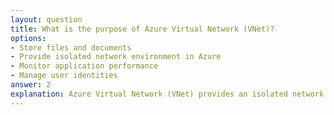 ```yaml
---
layout: question
title: What is the purpose of Azure Virtual Network (VNet)?
options:
- Store files and documents
- Provide isolated network environment in Azure
- Monitor application performance
- Manage user identities
answer: 2
explanation: Azure Virtual Network (VNet) provides an isolated network environment in Azure where you can securely connect Azure resources, control network traffic, and extend your on-premises network to the cloud.
---
```

